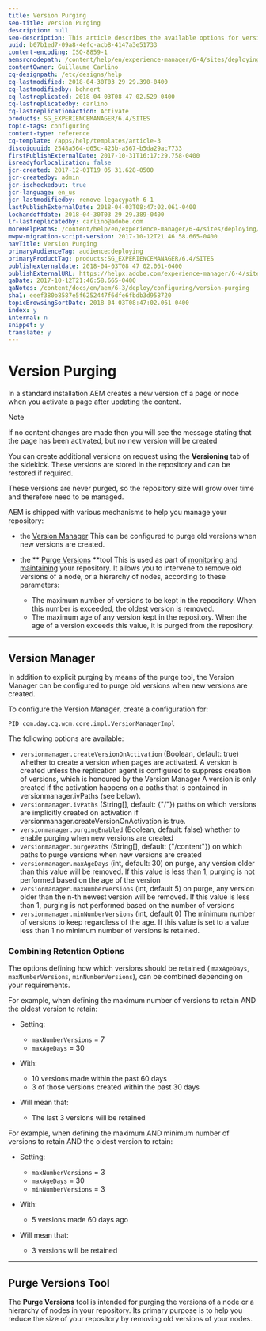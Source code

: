 ```yaml
---
title: Version Purging
seo-title: Version Purging
description: null
seo-description: This article describes the available options for version purging.
uuid: b07b1ed7-09a8-4efc-acb8-4147a3e51733
content-encoding: ISO-8859-1
aemsrcnodepath: /content/help/en/experience-manager/6-4/sites/deploying/using/version-purging
contentOwner: Guillaume Carlino
cq-designpath: /etc/designs/help
cq-lastmodified: 2018-04-30T03 29 29.390-0400
cq-lastmodifiedby: bohnert
cq-lastreplicated: 2018-04-03T08 47 02.529-0400
cq-lastreplicatedby: carlino
cq-lastreplicationaction: Activate
products: SG_EXPERIENCEMANAGER/6.4/SITES
topic-tags: configuring
content-type: reference
cq-template: /apps/help/templates/article-3
discoiquuid: 2548a564-d65c-423b-a567-b5da29ac7733
firstPublishExternalDate: 2017-10-31T16:17:29.758-0400
isreadyforlocalization: false
jcr-created: 2017-12-01T19 05 31.628-0500
jcr-createdby: admin
jcr-ischeckedout: true
jcr-language: en_us
jcr-lastmodifiedby: remove-legacypath-6-1
lastPublishExternalDate: 2018-04-03T08:47:02.061-0400
lochandoffdate: 2018-04-30T03 29 29.389-0400
lr-lastreplicatedby: carlino@adobe.com
moreHelpPaths: /content/help/en/experience-manager/6-4/sites/deploying/morehelp/configuring;/content/help/en/experience-manager/6-4/sites/deploying/morehelp/configuring
mwpw-migration-script-version: 2017-10-12T21 46 58.665-0400
navTitle: Version Purging
primaryAudienceTag: audience:deploying
primaryProductTag: products:SG_EXPERIENCEMANAGER/6.4/SITES
publishexternaldate: 2018-04-03T08 47 02.061-0400
publishExternalURL: https://helpx.adobe.com/experience-manager/6-4/sites/deploying/using/version-purging.html
qaDate: 2017-10-12T21:46:58.665-0400
qaNotes: /content/docs/en/aem/6-3/deploy/configuring/version-purging
sha1: eeef380b8587e5f6252447f6dfe6fbdb3d958720
topicBrowsingSortDate: 2018-04-03T08:47:02.061-0400
index: y
internal: n
snippet: y
translate: y
---
```


# Version Purging

In a standard installation AEM creates a new version of a page or node when you activate a page after updating the content.

>[!NOTE]
>
><p>If no content changes are made then you will see the message stating that the page has been activated, but no new version will be created</p> 
You can create additional versions on request using the **Versioning** tab of the sidekick. These versions are stored in the repository and can be restored if required.

These versions are never purged, so the repository size will grow over time and therefore need to be managed.

AEM is shipped with various mechanisms to help you manage your repository:

* the [Version Manager](#VersionManager) This can be configured to purge old versions when new versions are created.
* the ** [Purge Versions](#PurgeVersionsTool) **tool This is used as part of [monitoring and maintaining](monitoring-and-maintaining.md) your repository. It allows you to intervene to remove old versions of a node, or a hierarchy of nodes, according to these parameters:

    * The maximum number of versions to be kept in the repository. When this number is exceeded, the oldest version is removed.    
    * The maximum age of any version kept in the repository. When the age of a version exceeds this value, it is purged from the repository.

---

## Version Manager
In addition to explicit purging by means of the purge tool, the Version Manager can be configured to purge old versions when new versions are created.

To configure the Version Manager, create a configuration for:

`PID com.day.cq.wcm.core.impl.VersionManagerImpl`

The following options are available:

* `versionmanager.createVersionOnActivation` (Boolean, default: true) whether to create a version when pages are activated. A version is created unless the replication agent is configured to suppress creation of versions, which is honoured by the Version Manager A version is only created if the activation happens on a paths that is contained in versionmanager.ivPaths (see below).
* `versionmanager.ivPaths` (String[], default: {"/"}) paths on which versions are implicitly created on activation if versionmanager.createVersionOnActivation is true.
* `versionmanager.purgingEnabled` (Boolean, default: false) whether to enable purging when new versions are created
* `versionmanager.purgePaths` (String[], default: {"/content"}) on which paths to purge versions when new versions are created
* `versionmanager.maxAgeDays` (int, default: 30) on purge, any version older than this value will be removed. If this value is less than 1, purging is not performed based on the age of the version
* `versionmanager.maxNumberVersions` (int, default 5) on purge, any version older than the n-th newest version will be removed. If this value is less than 1, purging is not performed based on the number of versions
* `versionmanager.minNumberVersions` (int, default 0) The minimum number of versions to keep regardless of the age. If this value is set to a value less than 1 no minimum number of versions is retained.

### Combining Retention Options
The options defining how which versions should be retained ( `maxAgeDays`, `maxNumberVersions`, `minNumberVersions`), can be combined depending on your requirements.

For example, when defining the maximum number of versions to retain AND the oldest version to retain:

* Setting:

    * `maxNumberVersions` = 7    
    * `maxAgeDays` = 30

* With:

    * 10 versions made within the past 60 days    
    * 3 of those versions created within the past 30 days

* Will mean that:

    * The last 3 versions will be retained

For example, when defining the maximum AND minimum number of versions to retain AND the oldest version to retain:

* Setting:

    * `maxNumberVersions` = 3    
    * `maxAgeDays` = 30    
    * `minNumberVersions` = 3

* With:

    * 5 versions made 60 days ago

* Will mean that:

    * 3 versions will be retained

---

## Purge Versions Tool
The **Purge Versions** tool is intended for purging the versions of a node or a hierarchy of nodes in your repository. Its primary purpose is to help you reduce the size of your repository by removing old versions of your nodes.
